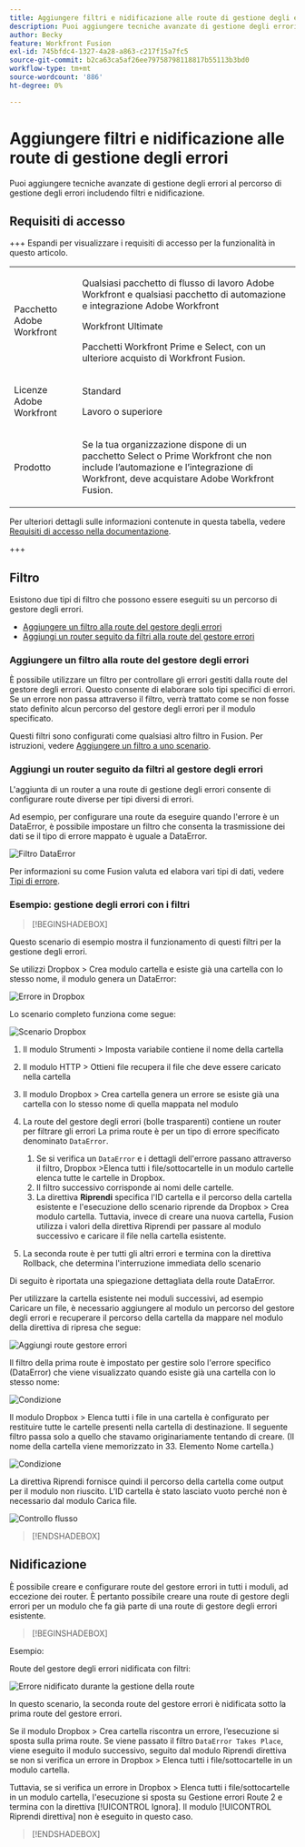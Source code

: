 ```yaml
---
title: Aggiungere filtri e nidificazione alle route di gestione degli errori
description: Puoi aggiungere tecniche avanzate di gestione degli errori al percorso di gestione degli errori includendo filtri e nidificazione.
author: Becky
feature: Workfront Fusion
exl-id: 745bfdc4-1327-4a28-a863-c217f15a7fc5
source-git-commit: b2ca63ca5af26ee79758798118817b55113b3bd0
workflow-type: tm+mt
source-wordcount: '886'
ht-degree: 0%

---
```


# Aggiungere filtri e nidificazione alle route di gestione degli errori

Puoi aggiungere tecniche avanzate di gestione degli errori al percorso di gestione degli errori includendo filtri e nidificazione.

## Requisiti di accesso

+++ Espandi per visualizzare i requisiti di accesso per la funzionalità in questo articolo.

<table style="table-layout:auto">
 <col> 
 <col> 
 <tbody> 
  <tr> 
   <td role="rowheader">Pacchetto Adobe Workfront</td> 
   <td> <p>Qualsiasi pacchetto di flusso di lavoro Adobe Workfront e qualsiasi pacchetto di automazione e integrazione Adobe Workfront</p><p>Workfront Ultimate</p><p>Pacchetti Workfront Prime e Select, con un ulteriore acquisto di Workfront Fusion.</p> </td> 
  </tr> 
  <tr data-mc-conditions=""> 
   <td role="rowheader">Licenze Adobe Workfront</td> 
   <td> <p>Standard</p><p>Lavoro o superiore</p> </td> 
  </tr> 
  <tr> 
   <td role="rowheader">Prodotto</td> 
   <td>
   <p>Se la tua organizzazione dispone di un pacchetto Select o Prime Workfront che non include l’automazione e l’integrazione di Workfront, deve acquistare Adobe Workfront Fusion.</li></ul>
   </td> 
  </tr>
 </tbody> 
</table>

Per ulteriori dettagli sulle informazioni contenute in questa tabella, vedere [Requisiti di accesso nella documentazione](/help/workfront-fusion/references/licenses-and-roles/access-level-requirements-in-documentation.md).

+++

## Filtro

Esistono due tipi di filtro che possono essere eseguiti su un percorso di gestore degli errori.

* [Aggiungere un filtro alla route del gestore degli errori](#add-a-filter-to-the-error-handler-route)
* [Aggiungi un router seguito da filtri alla route del gestore errori](#add-a-router-followed-by-filters-to-the-error-handler)

### Aggiungere un filtro alla route del gestore degli errori

È possibile utilizzare un filtro per controllare gli errori gestiti dalla route del gestore degli errori. Questo consente di elaborare solo tipi specifici di errori. Se un errore non passa attraverso il filtro, verrà trattato come se non fosse stato definito alcun percorso del gestore degli errori per il modulo specificato.

Questi filtri sono configurati come qualsiasi altro filtro in Fusion. Per istruzioni, vedere [Aggiungere un filtro a uno scenario](/help/workfront-fusion/create-scenarios/add-modules/add-a-filter-to-a-scenario.md).

### Aggiungi un router seguito da filtri al gestore degli errori

L&#39;aggiunta di un router a una route di gestione degli errori consente di configurare route diverse per tipi diversi di errori.

Ad esempio, per configurare una route da eseguire quando l&#39;errore è un DataError, è possibile impostare un filtro che consenta la trasmissione dei dati se il tipo di errore mappato è uguale a DataError.

![Filtro DataError](assets/filter-dataerror.png)

Per informazioni su come Fusion valuta ed elabora vari tipi di dati, vedere [Tipi di errore](/help/workfront-fusion/references/errors/error-processing.md).

### Esempio: gestione degli errori con i filtri

>[!BEGINSHADEBOX]

Questo scenario di esempio mostra il funzionamento di questi filtri per la gestione degli errori.

Se utilizzi Dropbox > Crea modulo cartella e esiste già una cartella con lo stesso nome, il modulo genera un DataError:

![Errore in Dropbox](assets/dropbox.png)

Lo scenario completo funziona come segue:

![Scenario Dropbox](assets/dropbox-scenario.png)

1. Il modulo Strumenti > Imposta variabile contiene il nome della cartella
1. Il modulo HTTP > Ottieni file recupera il file che deve essere caricato nella cartella
1. Il modulo Dropbox > Crea cartella genera un errore se esiste già una cartella con lo stesso nome di quella mappata nel modulo
1. La route del gestore degli errori (bolle trasparenti) contiene un router per filtrare gli errori
La prima route è per un tipo di errore specificato denominato `DataError`.

   1. Se si verifica un `DataError` e i dettagli dell&#39;errore passano attraverso il filtro, Dropbox >Elenca tutti i file/sottocartelle in un modulo cartelle elenca tutte le cartelle in Dropbox.
   1. Il filtro successivo corrisponde ai nomi delle cartelle.
   1. La direttiva **Riprendi** specifica l&#39;ID cartella e il percorso della cartella esistente e l&#39;esecuzione dello scenario riprende da Dropbox > Crea modulo cartella. Tuttavia, invece di creare una nuova cartella, Fusion utilizza i valori della direttiva Riprendi per passare al modulo successivo e caricare il file nella cartella esistente.

1. La seconda route è per tutti gli altri errori e termina con la direttiva Rollback, che determina l&#39;interruzione immediata dello scenario

Di seguito è riportata una spiegazione dettagliata della route DataError.

Per utilizzare la cartella esistente nei moduli successivi, ad esempio Caricare un file, è necessario aggiungere al modulo un percorso del gestore degli errori e recuperare il percorso della cartella da mappare nel modulo della direttiva di ripresa che segue:

![Aggiungi route gestore errori](assets/add-error-handler-route.png)

Il filtro della prima route è impostato per gestire solo l&#39;errore specifico (DataError) che viene visualizzato quando esiste già una cartella con lo stesso nome:

![Condizione](assets/condition.png)

Il modulo Dropbox > Elenca tutti i file in una cartella è configurato per restituire tutte le cartelle presenti nella cartella di destinazione. Il seguente filtro passa solo a quello che stavamo originariamente tentando di creare. (Il nome della cartella viene memorizzato in 33. Elemento Nome cartella.)

![Condizione](assets/condition2.png)

La direttiva Riprendi fornisce quindi il percorso della cartella come output per il modulo non riuscito. L’ID cartella è stato lasciato vuoto perché non è necessario dal modulo Carica file.

![Controllo flusso](assets/flow-control.png)

>[!ENDSHADEBOX]

## Nidificazione

È possibile creare e configurare route del gestore errori in tutti i moduli, ad eccezione dei router. È pertanto possibile creare una route di gestore degli errori per un modulo che fa già parte di una route di gestore degli errori esistente.

>[!BEGINSHADEBOX]

Esempio:

Route del gestore degli errori nidificata con filtri:

![Errore nidificato durante la gestione della route](assets/nested-error-handling-route.png)

In questo scenario, la seconda route del gestore errori è nidificata sotto la prima route del gestore errori.

Se il modulo Dropbox > Crea cartella riscontra un errore, l’esecuzione si sposta sulla prima route. Se viene passato il filtro `DataError Takes Place`, viene eseguito il modulo successivo, seguito dal modulo Riprendi direttiva se non si verifica un errore in Dropbox > Elenca tutti i file/sottocartelle in un modulo cartella.

Tuttavia, se si verifica un errore in Dropbox > Elenca tutti i file/sottocartelle in un modulo cartella, l&#39;esecuzione si sposta su Gestione errori Route 2 e termina con la direttiva [!UICONTROL Ignora]. Il modulo [!UICONTROL Riprendi direttiva] non è eseguito in questo caso.

>[!ENDSHADEBOX]
